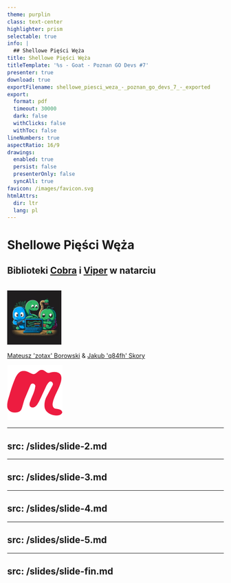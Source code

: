 ```yaml
---
theme: purplin
class: text-center
highlighter: prism
selectable: true
info: |
  ## Shellowe Pięści Węża
title: Shellowe Pięści Węża
titleTemplate: '%s - Goat - Poznan GO Devs #7'
presenter: true
download: true
exportFilename: shellowe_piesci_weza_-_poznan_go_devs_7_-_exported
export:
  format: pdf
  timeout: 30000
  dark: false
  withClicks: false
  withToc: false
lineNumbers: true
aspectRatio: 16/9
drawings:
  enabled: true
  persist: false
  presenterOnly: false
  syncAll: true
favicon: /images/favicon.svg
htmlAttrs:
  dir: ltr
  lang: pl
---
```


# Shellowe Pięści Węża

## Biblioteki [Cobra](https://cobra.dev) i [Viper](https://github.com/spf13/viper) w natarciu  
<br>
<img src="/images/go_programming_language_mascot_and_two_snakes_as_friends_midjourney.png" style="width:25%; height:25%;margin:auto" class="m-40 h-40 rounded shadow" title="snakes" alt="Go Programming Language Mascot and two snakes as friends midjourney"/>

[Mateusz 'zotax' Borowski](https://mateuszborowski.pl) & [Jakub 'q84fh' Skory](https://q84fh.net)

<!-- Copy this block for every slide -->
<BarBottom  title="Goat - Poznań Go Devs #7">
  <Item text="Meetup">
    <a href="https://www.meetup.com/pl-PL/goat-poznan-go-devs/"><img src="/images/meetup-icon.svg" class="w-5"/></a>
  </Item>
</BarBottom>


<!-- Use boilerplate.md for new slides -->
---
src: /slides/slide-2.md
---

---
src: /slides/slide-3.md
---

---
src: /slides/slide-4.md
---

---
src: /slides/slide-5.md
---

---
src: /slides/slide-fin.md
---